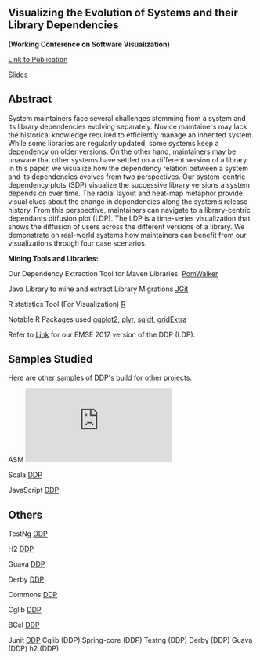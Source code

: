 Visualizing the Evolution of Systems and their Library Dependencies
------
**(Working Conference on Software Visualization)**

[Link to Publication](http://sel.ist.osaka-u.ac.jp/lab-db/betuzuri/archive/951/951.pdf)

[Slides](http://sel.ist.osaka-u.ac.jp/lab-db/betuzuri/archive/951/951.pptx)

## Abstract
System maintainers face several challenges stemming from a system and its library dependencies evolving
separately. Novice maintainers may lack the historical knowledge required to efficiently manage an inherited system. While some
libraries are regularly updated, some systems keep a dependency on older versions. On the other hand, maintainers may be
unaware that other systems have settled on a different version of a library. In this paper, we visualize how the dependency
relation between a system and its dependencies evolves from two perspectives. Our system-centric dependency plots (SDP)
visualize the successive library versions a system depends on over time. The radial layout and heat-map metaphor provide
visual clues about the change in dependencies along the system’s release history. From this perspective, maintainers can navigate
to a library-centric dependants diffusion plot (LDP). The LDP is a time-series visualization that shows the diffusion of users across
the different versions of a library. We demonstrate on real-world systems how maintainers can benefit from our visualizations
through four case scenarios.

**Mining Tools and Libraries:**

Our Dependency Extraction Tool for Maven Libraries: [PomWalker](https://github.com/raux/PomWalker)

Java Library to mine and extract Library Migrations
[JGit](http://www.eclipse.org/jgit/)

R statistics Tool (For Visualization) [R](https://www.r-project.org/)

Notable R Packages used [ggplot2](http://ggplot2.org/), [plyr](https://cran.r-project.org/web/packages/plyr/index.html),
[sqldf](https://cran.r-project.org/web/packages/sqldf/),
[gridExtra](https://cran.r-project.org/web/packages/gridExtra/gridExtra.pdf)

Refer to [Link](https://raux.github.io/Impact-of-Security-Advisories-on-Library-Migrations/) for our EMSE 2017 version of the DDP (LDP).

## Samples Studied

Here are other samples of DDP's build for other projects.

ASM ![DDP](https://raw.githubusercontent.com/raux/Visualizing-the-Evolution-of-Systems-and-their-Library-Dependencies/blob/master/data/DDPASM.pdf)

Scala [DDP](https://github.com/raux/Visualizing-the-Evolution-of-Systems-and-their-Library-Dependencies/blob/master/data/DDPScala.pdf)

JavaScript [DDP](https://github.com/raux/Visualizing-the-Evolution-of-Systems-and-their-Library-Dependencies/blob/master/data/DDPJavassit.pdf)

## Others

TestNg [DDP](https://github.com/raux/Visualizing-the-Evolution-of-Systems-and-their-Library-Dependencies/blob/master/data/DDP/DDPTestng.pdf)

H2 [DDP](https://github.com/raux/Visualizing-the-Evolution-of-Systems-and-their-Library-Dependencies/blob/master/data/DDP/DDPh2.pdf)

Guava [DDP](https://github.com/raux/Visualizing-the-Evolution-of-Systems-and-their-Library-Dependencies/blob/master/data/DDP/DDPGuava.pdf)

Derby [DDP](https://github.com/raux/Visualizing-the-Evolution-of-Systems-and-their-Library-Dependencies/blob/master/data/DDP/DDPDerby.pdf)

Commons [DDP](https://github.com/raux/Visualizing-the-Evolution-of-Systems-and-their-Library-Dependencies/blob/master/data/DDP/DDPCommons.pdf)

Cglib [DDP](https://github.com/raux/Visualizing-the-Evolution-of-Systems-and-their-Library-Dependencies/blob/master/data/DDP/DDPCglib.pdf)

BCel [DDP](https://github.com/raux/Visualizing-the-Evolution-of-Systems-and-their-Library-Dependencies/blob/master/data/DDP/DDPBcel.pdf)

Junit [DDP](https://github.com/raux/Visualizing-the-Evolution-of-Systems-and-their-Library-Dependencies/blob/master/data/DDP/DDPJunit.pdf)
Cglib (DDP)
Spring-core (DDP)
Testng (DDP)
Derby (DDP)
Guava (DDP)
h2 (DDP)

